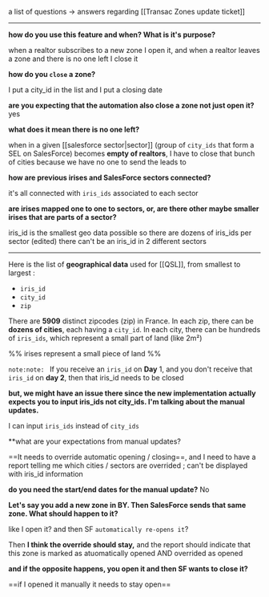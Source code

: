 a list of questions -> answers regarding [[Transac Zones update ticket]]
___

**how do you use this feature and when? What is it's purpose?**

when a realtor subscribes to a new zone I open it, and when a realtor leaves a zone and there is no one left I close it

**how do you `close` a zone?**

I put a city_id in the list and I put a closing date

**are you expecting that the automation also close a zone not just open it?**
yes

**what does it mean there is no one left?** 

when in a given  [[salesforce sector|sector]] (group of `city_ids` that form a SEL on SalesForce) becomes **empty of realtors**, I have to close that bunch of cities because we have no one to send the leads to
 
**how are previous irises and SalesForce sectors connected?**

it's all connected with `iris_ids` associated to each sector

**are irises mapped one to one to sectors, or, are there other maybe smaller irises that are parts of a sector?**

iris_id is the smallest geo data possible so there are dozens of iris_ids per sector (edited) 
there can't be an iris_id in 2 different sectors

___

Here is the list of **geographical data** used for [[QSL]], from smallest to largest :
- `iris_id`
- `city_id`
- `zip`

There are **5909** distinct zipcodes (zip) in France. 
In each zip, there can be **dozens of cities**, each having a `city_id`. 
In each city, there can be hundreds of `iris_ids`, which represent a small part of land (like 2m²)

%% irises represent a small piece of land %%

`note:note: ` If you receive an `iris_id` on **Day** 1, and you don't receive that `iris_id` on **day 2**, then that iris_id needs to be closed

**but, we might have an issue there since the new implementation actually expects you to input iris_ids not city_ids. I'm talking about the manual updates.**

I can input `iris_ids` instead of `city_ids`

**what are your expectations from manual updates? 

==It needs to override automatic opening / closing==, and I need to have a report telling me which cities / sectors are overrided ; can't be displayed with iris_id information

**do you need the start/end dates for the manual update?**
No

 **Let's say you add a new zone in BY. Then SalesForce sends that same zone. What should happen to it?**

like I open it?
and then SF `automatically re-opens it`?

Then **I think the override should stay,** and the report should indicate that this zone is marked as atuomatically opened AND overrided as opened

**and if the opposite happens, you open it and then SF wants to close it?**

==if I opened it manually it needs to stay open==
